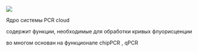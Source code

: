 <a href="https://travis-ci.org/PotapovAS/PCRcloudCore/">
  <img src="https://travis-ci.org/PotapovAS/PCRcloudCore.svg?branch=master">
</a>

Ядро системы PCR cloud

содержит функции, необходимые для обработки кривых флуорисценции

во многом основан на функционале chipPCR , qPCR
